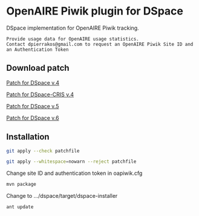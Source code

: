 # OpenAIRE Piwik plugin for DSpace

DSpace implementation for OpenAIRE Piwik tracking.

    Provide usage data for OpenAIRE usage statistics.
    Contact dpierrakos@gmail.com to request an OpenAIRE Piwik Site ID and an Authentication Token
## Download patch

[Patch for DSpace v.4](https://raw.githubusercontent.com/dimitrispie/OpenAIRE-Piwik-DSpace/master/piwik-openaire-dspace4.diff)

[Patch for DSpace-CRIS v.4](https://raw.githubusercontent.com/dimitrispie/OpenAIRE-Piwik-DSpace/master/piwik-openaire-dspace4-cris.diff)

[Patch for DSpace v.5](https://raw.githubusercontent.com/dimitrispie/OpenAIRE-Piwik-DSpace/master/piwik-openaire-dspace5.diff)

[Patch for DSpace v.6](https://raw.githubusercontent.com/dimitrispie/OpenAIRE-Piwik-DSpace/master/piwik-openaire-dspace6.diff)

## Installation
```bash
git apply --check patchfile
```
```bash
git apply --whitespace=nowarn --reject patchfile
```
Change site ID and authentication token in oapiwik.cfg
```bash
mvn package
```
Change to .../dspace/target/dspace-installer

```bash
ant update
```
